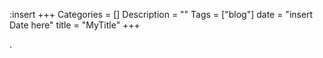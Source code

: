 :insert
+++
Categories = []
Description = ""
Tags = ["blog"]
date = "insert Date here"
title = "MyTitle"
+++


<!--more--> 
.
